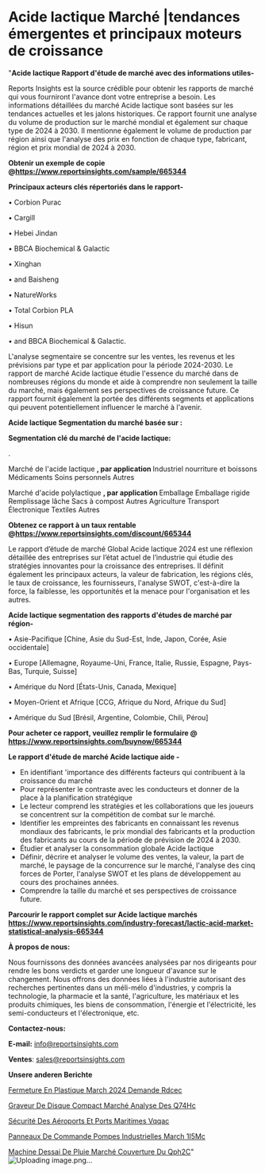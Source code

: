# Acide lactique Marché |tendances émergentes et principaux moteurs de croissance

"<strong>Acide lactique Rapport d'étude de marché avec des informations utiles-</strong>

Reports Insights est la source crédible pour obtenir les rapports de marché qui vous fourniront l'avance dont votre entreprise a besoin. Les informations détaillées du marché Acide lactique sont basées sur les tendances actuelles et les jalons historiques. Ce rapport fournit une analyse du volume de production sur le marché mondial et également sur chaque type de 2024 à 2030. Il mentionne également le volume de production par région ainsi que l'analyse des prix en fonction de chaque type, fabricant, région et prix mondial de 2024 à 2030.

<strong><b>Obtenir un exemple de copie @</b></strong><a href=https://www.reportsinsights.com/sample/665344><strong><b>https://www.reportsinsights.com/sample/665344</b></strong></a>

<b>Principaux acteurs clés répertoriés dans le rapport-</b>

<b> </b>• Corbion Purac

• Cargill

• Hebei Jindan

• BBCA Biochemical & Galactic

• Xinghan

• and Baisheng

• NatureWorks

• Total Corbion PLA

• Hisun

• and BBCA Biochemical & Galactic.

L'analyse segmentaire se concentre sur les ventes, les revenus et les prévisions par type et par application pour la période 2024-2030. Le rapport de marché Acide lactique étudie l'essence du marché dans de nombreuses régions du monde et aide à comprendre non seulement la taille du marché, mais également ses perspectives de croissance future. Ce rapport fournit également la portée des différents segments et applications qui peuvent potentiellement influencer le marché à l'avenir.

<strong>Acide lactique Segmentation du marché basée sur :</strong>

<strong> Segmentation clé du marché de l'acide lactique: </strong>

.

Marché de l'acide lactique <strong>, par application </strong>
Industriel
nourriture et boissons
Médicaments
Soins personnels
Autres

Marché d'acide polylactique <strong>, par application </strong>
Emballage
Emballage rigide
Remplissage lâche
Sacs à compost
Autres
Agriculture
Transport
Électronique
Textiles
Autres

<strong><b>Obtenez ce rapport à un taux rentable @</b></strong><a href=https://www.reportsinsights.com/discount/665344><strong><b>https://www.reportsinsights.com/discount/665344</b></strong></a>

Le rapport d’étude de marché Global Acide lactique 2024 est une réflexion détaillée des entreprises sur l’état actuel de l’industrie qui étudie des stratégies innovantes pour la croissance des entreprises. Il définit également les principaux acteurs, la valeur de fabrication, les régions clés, le taux de croissance, les fournisseurs, l'analyse SWOT, c'est-à-dire la force, la faiblesse, les opportunités et la menace pour l'organisation et les autres.

<strong>Acide lactique segmentation des rapports d'études de marché par région-</strong>

• Asie-Pacifique [Chine, Asie du Sud-Est, Inde, Japon, Corée, Asie occidentale]

• Europe [Allemagne, Royaume-Uni, France, Italie, Russie, Espagne, Pays-Bas, Turquie, Suisse]

• Amérique du Nord [États-Unis, Canada, Mexique]

• Moyen-Orient et Afrique [CCG, Afrique du Nord, Afrique du Sud]

• Amérique du Sud [Brésil, Argentine, Colombie, Chili, Pérou]

<strong>Pour acheter ce rapport, veuillez remplir le formulaire @   <a href=https://www.reportsinsights.com/buynow/665344>https://www.reportsinsights.com/buynow/665344</a></strong>

<strong>Le rapport d'étude de marché Acide lactique aide -</strong>
<ul>
  <li>En identifiant 'importance des différents facteurs qui contribuent à la croissance du marché</li>
  <li>Pour représenter le contraste avec les conducteurs et donner de la place à la planification stratégique</li>
  <li>Le lecteur comprend les stratégies et les collaborations que les joueurs se concentrent sur la compétition de combat sur le marché.</li>
  <li>Identifier les empreintes des fabricants en connaissant les revenus mondiaux des fabricants, le prix mondial des fabricants et la production des fabricants au cours de la période de prévision de 2024 à 2030.</li>
  <li>Étudier et analyser la consommation globale Acide lactique</li>
  <li>Définir, décrire et analyser le volume des ventes, la valeur, la part de marché, le paysage de la concurrence sur le marché, l'analyse des cinq forces de Porter, l'analyse SWOT et les plans de développement au cours des prochaines années.</li>
  <li>Comprendre la taille du marché et ses perspectives de croissance future.</li>
</ul>

<strong>Parcourir le rapport complet sur Acide lactique marchés <a href=https://www.reportsinsights.com/industry-forecast/lactic-acid-market-statistical-analysis-665344>https://www.reportsinsights.com/industry-forecast/lactic-acid-market-statistical-analysis-665344</a></strong>

<strong>À propos de nous:</strong>

Nous fournissons des données avancées analysées par nos dirigeants pour rendre les bons verdicts et garder une longueur d'avance sur le changement. Nous offrons des données liées à l'industrie autorisant des recherches pertinentes dans un méli-mélo d'industries, y compris la technologie, la pharmacie et la santé, l'agriculture, les matériaux et les produits chimiques, les biens de consommation, l'énergie et l'électricité, les semi-conducteurs et l'électronique, etc.

<strong>Contactez-nous:</strong>

<strong>E-mail:</strong> <a href=mailto:info@reportsinsights.com>info@reportsinsights.com</a>

<strong>Ventes</strong>: <a href=mailto:sales@reportsinsights.com>sales@reportsinsights.com</a>

<strong>Unsere anderen Berichte</strong>

<a href=https://www.linkedin.com/pulse/fermeture-en-plastique-march%C3%A9-2024-demande-rdcec/>Fermeture En Plastique March 2024 Demande Rdcec</a>

<a href=https://www.linkedin.com/pulse/graveur-de-disque-compact-marché-analyse-des-q74hc/>Graveur De Disque Compact Marché Analyse Des Q74Hc</a>

<a href=https://www.linkedin.com/pulse/sécurité-des-aéroports-et-ports-maritimes-vqqac/>Sécurité Des Aéroports Et Ports Maritimes Vqqac</a>

<a href=https://www.linkedin.com/pulse/panneaux-de-commande-pompes-industrielles-march%C3%A9-1i5mc/>Panneaux De Commande Pompes Industrielles March 1I5Mc</a>

<a href=https://www.linkedin.com/pulse/machine-dessai-de-pluie-marché-couverture-du-qph2c/>Machine Dessai De Pluie Marché Couverture Du Qph2C</a>"
![Uploading image.png…]()

